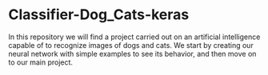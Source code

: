 # Classifier-Dog_Cats-keras
In this repository we will find a project carried out on an artificial intelligence capable of  to recognize images of dogs and cats. We start by creating our neural network with simple examples to see its behavior, and then move on to our main project.
